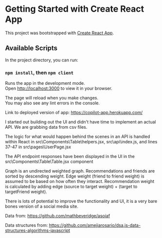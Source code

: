 # Getting Started with Create React App

This project was bootstrapped with [Create React App](https://github.com/facebook/create-react-app).

## Available Scripts

In the project directory, you can run:

### `npm install`, then `npm client`

Runs the app in the development mode.\
Open [http://localhost:3000](http://localhost:3000) to view it in your browser.

The page will reload when you make changes.\
You may also see any lint errors in the console.

Link to deployed version of app:
https://copilot-app.herokuapp.com/

I started out building out the UI and didn't have time to implement an actual API. We are grabbing data from csv files.

The logic for what would happen behind the scenes in an API is handled within React in src\Components\Table\helpers.jsx,
src\api\index.js, and lines 37-47 in src\pages\UserPage.jsx

The API endpoint responses have been displayed in the UI in the src\Components\Table\Table.jsx component

Graph is an undirected weighted graph. Recommendations and friends are sorted by descending weight. Edge weight (friend to friend weight) is assumed to be based on how often they interact.
Recommendation weight is calculated by adding edge (source to target weight) + (target to targetFriend weight).

There is lots of potential to improve the functionality and UI, it is a very bare bones version of a social media site.

Data from:
https://github.com/mathbeveridge/asoiaf

Data structures from:
https://github.com/amejiarosario/dsa.js-data-structures-algorithms-javascript